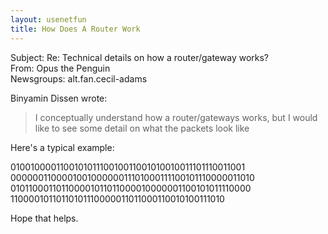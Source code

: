 ```yaml
---   
layout: usenetfun   
title: How Does A Router Work   
---   
```

   
   
 Subject: Re: Technical details on how a router/gateway works?   
From: Opus the Penguin   
Newsgroups: alt.fan.cecil-adams   
   
Binyamin Dissen wrote:   
>   
> I conceptually understand how a router/gateways works, but I would   
> like to see some detail on what the packets look like   
>   
Here's a typical example:   
   
010010000110010101110010011001010010011101110011001   
000000110000100100000011101000111100101110000011010   
010110001101100001011011000010000001100101011110000   
11000010110110101110000011011000110010100111010   
   
Hope that helps.   
   
   
   
